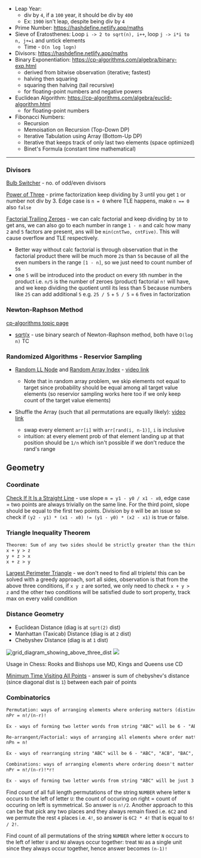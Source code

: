 - Leap Year:
  - div by `4`, if a `100` year, it should be div by `400`
  - Ex: `1900` isn't leap, despite being div by `4`
- Prime Number: https://hashdefine.netlify.app/maths
- Sieve of Eratosthenes: Loop `i -> 2 to sqrt(n), i++`, loop `j -> i*i to n, j+=i` and untick elements
  - Time - `O(n log logn)`
- Divisors: https://hashdefine.netlify.app/maths
- Binary Exponentiation: https://cp-algorithms.com/algebra/binary-exp.html
  - derived from bitwise observation (iterative; fastest)
  - halving then squaring
  - squaring then halving (tail recursive)
  - for floating-point numbers and negative powers  
- Euclidean Algorithm: https://cp-algorithms.com/algebra/euclid-algorithm.html
  - for floating-point numbers
- Fibonacci Numbers:
  - Recursion
  - Memoisation on Recursion (Top-Down DP)
  - Iterative Tabulation using Array (Bottom-Up DP)
  - Iterative that keeps track of only last two elements (space optimized)
  - Binet's Formula (constant time mathematical)

---
### Divisors

[Bulb Switcher](https://leetcode.com/problems/bulb-switcher/) - no. of odd/even divisors

[Power of Three](https://leetcode.com/problems/power-of-three/) - prime factorization keep dividing by 3 until you get `1` or number not div by 3. Edge case is `n = 0` where TLE happens, make `n == 0` also `false`

[Factorial Trailing Zeroes](https://leetcode.com/problems/factorial-trailing-zeroes/) - we can calc factorial and keep dividing by `10` to get ans, we can also go to each number in range `1 - n` and calc how many `2` and `5` factors are present, ans will be `min(cntTwo, cntFive)`. This will cause overflow and TLE respectively.
- Better way without calc factorial is through observation that in the factorial product there will be much more `2`s than `5`s because of all the even numbers in the range `[1 - n]`, so we just need to count number of `5`s
- one `5` will be introduced into the product on every `5`th number in the product i.e. `n/5` is the number of zeroes (product) factorial `n!` will have, and we keep dividing the quotient until its less than 5 because numbers like `25` can add additional `5` e.g. `25 / 5` + `5 / 5` = `6` fives in factorization

### Newton-Raphson Method
[cp-algorithms topic page](https://cp-algorithms.com/num_methods/roots_newton.html)

- [sqrt(x](https://leetcode.com/problems/sqrtx/) - use binary search of Newton-Raphson method, both have `O(log n)` TC

### Randomized Algorithms - Reservior Sampling
- [Random LL Node](https://leetcode.com/problems/linked-list-random-node/solutions/4650025/o-n-time-o-1-space-using-reservior-sampling-randomized-algorithm-c/) and [Random Array Index](https://leetcode.com/problems/random-pick-index/) - [video link](https://youtu.be/DWZqBN9efGg)
  - Note that in random array problem, we skip elements not equal to target since probability should be equal among all target value elements (so reservior sampling works here too if we only keep count of the target value elements)

- Shuffle the Array (such that all permutations are equally likely): [video link]( https://youtu.be/hSZARPLUSDM)
  - swap every element `arr[i]` with `arr[rand(i, n-1)]`, `i` is inclusive
  - intuition: at every element prob of that element landing up at that position should be `1/n` which isn't possible if we don't reduce the rand's range

## Geometry
### Coordinate
[Check If It Is a Straight Line](https://leetcode.com/problems/check-if-it-is-a-straight-line) - use slope `m = y1 - y0 / x1 - x0`, edge case = two points are always trivially on the same line. For the third point, slope should be equal to the first two points. Division by `0` will be an issue so check if `(y2 - y1) * (x1 - x0) != (y1 - y0) * (x2 - x1)`  is true or false.

### Triangle Inequality Theorem
```txt
Theorem: Sum of any two sides should be strictly greater than the third side inorder to form a triangle with them.
x + y > z
y + z > x
x + z > y
```
[Largest Perimeter Triangle](https://leetcode.com/problems/largest-perimeter-triangle/) - we don't need to find all triplets! this can be solved with a greedy approach, sort all sides, observation is that from the above three conditions, if `x y z` are sorted, we only need to check `x + y > z` and the other two conditions will be satisfied dude to sort property, track max on every valid condition

### Distance Geometry
- Euclidean Distance (diag is at `sqrt(2)` dist)
- Manhattan (Taxicab) Distance (diag is at `2` dist)
- Chebyshev Distance (diag is at `1` dist)

![grid_diagram_showing_above_three_dist](https://upload.wikimedia.org/wikipedia/commons/thumb/e/eb/Minkowski_distance_examples.svg/240px-Minkowski_distance_examples.svg.png)
![](https://iq.opengenus.org/content/images/2018/12/distance.jpg)

Usage in Chess: Rooks and Bishops use MD, Kings and Queens use CD

[Minimum Time Visiting All Points](https://leetcode.com/problems/minimum-time-visiting-all-points/) - answer is sum of chebyshev's distance (since diagonal dist is `1`) between each pair of points

### Combinatorics
```txt
Permutation: ways of arranging elements where ordering matters (distinct ordering of same content is counted multiple times)
nPr = n!/(n-r)!

Ex - ways of forming two letter words from string "ABC" will be 6 - "AB", "AC", "BA", "BC", "CA", "CB"

Re-arrangent/Factorial: ways of arranging all elements where order matters (generalized form of permuation where r = n)
nPn = n!

Ex - ways of rearranging string "ABC" will be 6 - "ABC", "ACB", "BAC", "BCA", "CAB", "CBA"

Combinations: ways of arranging elements where ordering doesn't matter
nPr = n!/(n-r)!*r!

Ex - ways of forming two letter words from string "ABC" will be just 3 - "AB", "AC", "BC". Since order doesn't matter, "AB" and "BA" are equivalent here.
```

Find count of all full length permutations of the string `NUMBER` where letter `N` occurs to the left of letter `U`:  the count of occuring on right = count of occuring on left is symmetrical. So answer is `n!/2`. Another approach to this can be that pick any two places and they always remain fixed i.e. `6C2` and we permute the rest `4` places i.e. `4!`, so answer is `6C2 * 4!` that is equal to `6! / 2!`.

Find count of all permutations of the string `NUMBER` where letter `N` occurs to the left of letter `U` and `NU` always occur together: treat `NU` as a single unit since they always occur together, hence answer becomes `(n-1)!` 
